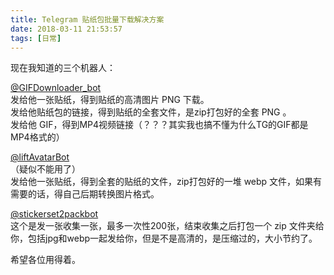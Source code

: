 ```yaml
---
title: Telegram 贴纸包批量下载解决方案
date: 2018-03-11 21:53:57
tags: [日常]
---
```


现在我知道的三个机器人：  

[@GIFDownloader_bot](https://t.me/GIFDownloader_bot)  
发给他一张贴纸，得到贴纸的高清图片 PNG 下载。  
发给他贴纸包的链接，得到贴纸的全套文件，是zip打包好的全套 PNG 。  
发给他 GIF，得到MP4视频链接（？？？其实我也搞不懂为什么TG的GIF都是MP4格式的）  

[@liftAvatarBot](https://t.me/liftAvatarBot)  
（疑似不能用了）  
发给他一张贴纸，得到全套的贴纸的文件，zip打包好的一堆 webp 文件，如果有需要的话，得自己后期转换图片格式。  

[@stickerset2packbot](https://t.me/stickerset2packbot)  
这个是发一张收集一张，最多一次性200张，结束收集之后打包一个 zip 文件夹给你，包括jpg和webp一起发给你，但是不是高清的，是压缩过的，大小节约了。  

希望各位用得着。  
